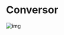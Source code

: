 # Conversor

![img](https://github.com/Warsongx/Conversor1/assets/156738192/22a815d8-ffd1-4e3a-a809-01e00273912e)

